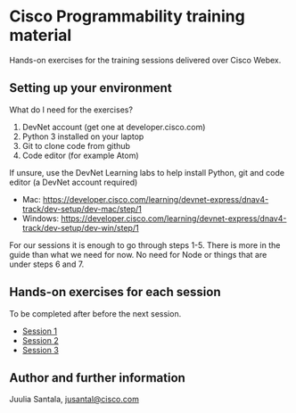 # Cisco Programmability training material
Hands-on exercises for the training sessions delivered over Cisco Webex.

## Setting up your environment

What do I need for the exercises?
1. DevNet account (get one at developer.cisco.com)
2. Python 3 installed on your laptop
3. Git to clone code from github
4. Code editor (for example Atom)

If unsure, use the DevNet Learning labs to help install Python, git and code editor (a DevNet account required)
- Mac: https://developer.cisco.com/learning/devnet-express/dnav4-track/dev-setup/dev-mac/step/1
- Windows: https://developer.cisco.com/learning/devnet-express/dnav4-track/dev-setup/dev-win/step/1

For our sessions it is enough to go through steps 1-5.
There is more in the guide than what we need for now. No need for Node or things that are under steps 6 and 7.

## Hands-on exercises for each session
To be completed after before the next session.
- [Session 1](./1)
- [Session 2](./2)
- [Session 3](./3)

## Author and further information
Juulia Santala, jusantal@cisco.com
